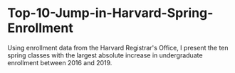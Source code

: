 # Top-10-Jump-in-Harvard-Spring-Enrollment

Using enrollment data from the Harvard Registrar's Office, I present the ten spring classes with the largest absolute increase in undergraduate enrollment between 2016 and 2019.
